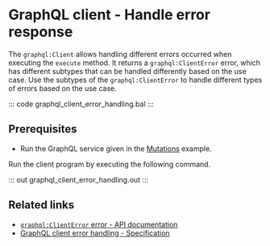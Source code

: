 # GraphQL client - Handle error response

The `graphql:Client` allows handling different errors occurred when executing the `execute` method. It returns a `graphql:ClientError` error, which has different subtypes that can be handled differently based on the use case. Use the subtypes of the `graphql:ClientError` to handle different types of errors based on the use case.

::: code graphql_client_error_handling.bal :::

## Prerequisites
- Run the GraphQL service given in the [Mutations](https://ballerina.io/learn/by-example/graphql-mutations/) example.

Run the client program by executing the following command.

::: out graphql_client_error_handling.out :::

## Related links
- [`graphql:ClientError` error - API documentation](https://lib.ballerina.io/ballerina/graphql/latest#ClientError)
- [GraphQL client error handling - Specification](/spec/graphql/#63-client-error-handling)

